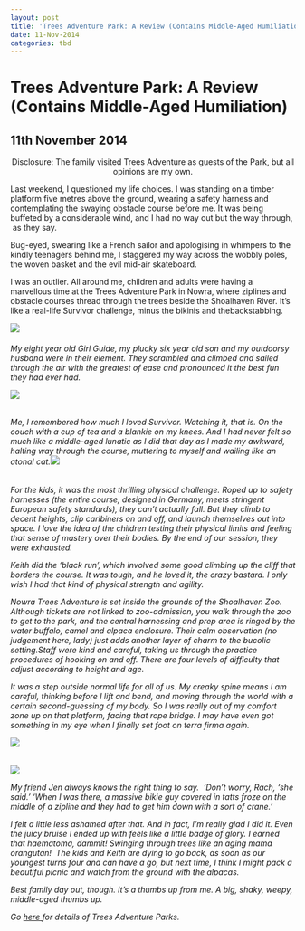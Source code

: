 ```yaml
---
layout: post
title: 'Trees Adventure Park: A Review (Contains Middle-Aged Humiliation)'
date: 11-Nov-2014
categories: tbd
---
```


# Trees Adventure Park: A Review (Contains Middle-Aged Humiliation)

## 11th November 2014

<p align="center">Disclosure: The family visited Trees Adventure as guests of the Park,   but all opinions are my own.</p>

Last weekend,   I questioned my life choices. I was standing on a timber platform five metres above the ground,   wearing a safety harness and contemplating the swaying obstacle course before me. It was being buffeted by a considerable wind, and I had no way out but the way through,  as they say.

Bug-eyed, swearing like a French sailor and apologising in whimpers to the kindly teenagers behind me, I staggered my way across the wobbly poles, the woven basket and the evil mid-air skateboard.

I was an outlier. All around me, children and adults were having a marvellous time at the Trees Adventure Park in Nowra, where ziplines and obstacle courses thread through the trees beside the Shoalhaven River. It’s like a real-life Survivor challenge, minus the bikinis and thebackstabbing.

<img class="photo-horiz" src="/images/2014/11/DSC02577-1024x768.jpg" />

<h6  Eight year old swinging like a chimpanzee.  (Fathers genes.)</h6>

My eight year old Girl Guide, my plucky six year old son and my outdoorsy husband were in their element. They scrambled and climbed and sailed through the air with the greatest of ease and pronounced it the best fun they had ever had.

<img class="photo-horiz" src="/images/2014/11/DSC02558-e1415341095453-768x1024.jpg" />

<h6  I'm trying to play it cool but I am moments from shaming my underpants.</h6>

 

 

 

Me, I remembered how much I loved Survivor. Watching it, that is. On the couch with a cup of tea and a blankie on my knees. And I had never felt so much like a middle-aged lunatic as I did that day as I made my awkward, halting way through the course, muttering to myself and wailing like an atonal cat.<img class="photo-horiz" src="/images/2014/11/DSC02560-e1415341041285-768x1024.jpg" />

<h6  That's me. On the cliff.</h6>

 

For the kids, it was the most thrilling physical challenge. Roped up to safety harnesses (the entire course, designed in Germany, meets stringent European safety standards), they can’t actually fall. But they climb to decent heights, clip caribiners on and off, and launch themselves out into space. I love the idea of the children testing their physical limits and feeling that sense of mastery over their bodies. By the end of our session, they were exhausted.

Keith did the ‘black run’, which involved some good climbing up the cliff that borders the course. It was tough, and he loved it, the crazy bastard. I only wish I had that kind of physical strength and agility.

Nowra Trees Adventure is set inside the grounds of the Shoalhaven Zoo. Although tickets are not linked to zoo-admission, you walk through the zoo to get to the park, and the central harnessing and prep area is ringed by the water buffalo, camel and alpaca enclosure. Their calm observation (no judgement here, lady) just adds another layer of charm to the bucolic setting.Staff were kind and careful, taking us through the practice procedures of hooking on and off. There are four levels of difficulty that adjust according to height and age.

<p <img class="photo-horiz" src="/images/2014/11/DSC02550-1024x768.jpg" /></p>

It was a step outside normal life for all of us. My creaky spine means I am careful, thinking before I lift and bend, and moving through the world with a certain second-guessing of my body. So I was really out of my comfort zone up on that platform, facing that rope bridge. I may have even got something in my eye when I finally set foot on terra firma again.

<img class="photo-horiz" src="/images/2014/11/DSC02551-1024x768.jpg" />

<h6  6 year-old T-Bone had a blast.</h6>

<img class="photo-horiz" src="/images/2014/11/DSC02552-e1415341003689-768x1024.jpg" />

My friend Jen always knows the right thing to say.  ‘Don’t worry, Rach, ‘she said.’ ‘When I was there, a massive bikie guy covered in tatts froze on the middle of a zipline and they had to get him down with a sort of crane.’

I felt a little less ashamed after that. And in fact, I’m really glad I did it. Even the juicy bruise I ended up with feels like a little badge of glory. I *earned* that haematoma, dammit! Swinging through trees like an aging mama orangutan!  The kids and Keith are dying to go back, as soon as our youngest turns four and can have a go, but next time, I think I might pack a beautiful picnic and watch from the ground with the alpacas.

Best family day out, though. It’s a thumbs up from me. A big, shaky, weepy, middle-aged thumbs up.

Go <a href="http://treesadventure.com.au/">here </a>for details of Trees Adventure Parks.

 

 
